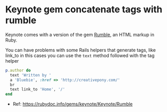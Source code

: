 # Keynote gem concatenate tags with rumble

Keynote comes with a version of the gem [Rumble](https://github.com/judofyr/rumble),
an HTML markup in Ruby.

You can have problems with some Rails helpers that generate tags, like link_to in
this cases you can use the `text` method followed with the tag helper

```ruby
p.author do
  text 'Written by '
  a 'Bluebie', :href => 'http://creativepony.com/'
  br
  text link_to 'Home', '/'
end
```

* Ref: https://rubydoc.info/gems/keynote/Keynote/Rumble
